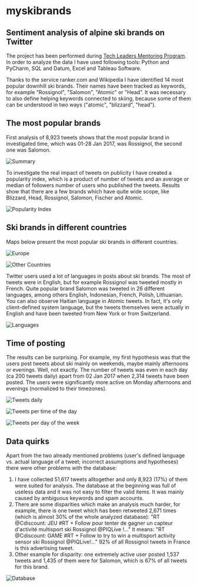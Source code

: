 # myskibrands

## Sentiment analysis of alpine ski brands on Twitter

The project has been performed during [Tech Leaders Mentoring Program](https://techleaders.eu). In order to analyze the data I have used following tools: Python and PyCharm, SQL and Datum, Excel and Tableau Software.

Thanks to the service ranker.com and Wikipedia I have identified 14 most popular downhill ski brands. Their names have been tracked as keywords, for example "Rossignol", "Salomon", "Atomic" or "Head”. It was necessary to also define helping keywords connected to skiing, because some of them can be understood in two ways ("atomic", "blizzard", "head").

## The most popular brands

First analysis of 8,923 tweets shows that the most popular brand in investigated time, which was 01-28 Jan 2017, was Rossignol, the second one was Salomon.

![Summary](readme_graphics/1summary.PNG)

To investigate the real impact of tweets on publicity I have created a popularity index, which is a product of number of tweets and an average or median of followers number of users who published the tweets. Results show that there are a few brands which have quite wide scope, like Blizzard, Head, Rossignol, Salomon, Fischer and Atomic.

![Popularity Index](readme_graphics/2pop_index.PNG)

## Ski brands in different countries

Maps below present the most popular ski brands in different countries.

![Europe](readme_graphics/3map_europe.png)

![Other Countries](readme_graphics/4map_world.png)

Twitter users used a lot of languages in posts about ski brands. The most of tweets were in English, but for example Rossignol was tweeted mostly in French. Quite popular brand Salomon was tweeted in 26 different languages, among others English, Indonesian, French, Polish, Lithuanian. You can also observe Haitian language in Atomic tweets. In fact, it's only client-defined system language, but the tweets themselves were actually in English and have been tweeted from New York or from Switzerland.

![Languages](readme_graphics/5lang.PNG)

## Time of posting

The results can be surprising. For example, my first hypothesis was that the users post tweets about ski mainly on weekends, maybe mainly afternoons or evenings. Well, not exactly. The number of tweets was even in each day (ca 200 tweets daily) apart from 02 Jan 2017 when 2,314 tweets have been posted. The users were significantly more active on Monday afternoons and evenings (normalized to their timezones).

![Tweets daily](readme_graphics/6tweets_daily.PNG)

![Tweets per time of the day](readme_graphics/7tweets_daytime.PNG)

![Tweets per day of the week](readme_graphics/8tweets_per_week.PNG)

## Data quirks

Apart from the two already mentioned problems (user's defined language vs. actual language of a tweet; incorrect assumptions and hypotheses) there were other problems with the database:

1. I have collected 51,617 tweets alltogether and only 8,923 (17%) of them were suited for analysis. The database at the beginning was full of useless data and it was not easy to filter the valid items. It was mainly caused by ambiguous keywords and spam accounts.
2. There are some disparities which make an analysis much harder, for example, there is one tweet which has been retweeted 2,671 times (which is almost 30% of the whole analyzed database): "RT @Cdiscount: JEU #RT + Follow pour tenter de gagner un capteur d'activité multisport ski Rossignol @PIQLive !..." It means: "RT @Cdiscount: GAME #RT + Follow to try to win a multisport activity sensor ski Rossignol @PIQLive!..." 92% of all Rossignol tweets in France is this advertising tweet.
3. Other example for disparity: one extremely active user posted 1,537 tweets and 1,435 of them were for Salomon, which is 67% of all tweets for this brand.

![Database](readme_graphics/9database.png)

